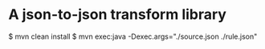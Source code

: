 A json-to-json transform library
================

$ mvn clean install
$ mvn exec:java -Dexec.args="./source.json ./rule.json"